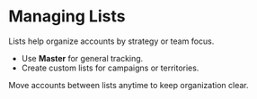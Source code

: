 # Managing Lists

Lists help organize accounts by strategy or team focus.

- Use **Master** for general tracking.
- Create custom lists for campaigns or territories.

Move accounts between lists anytime to keep organization clear.
